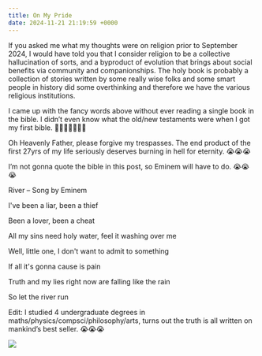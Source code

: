 ```yaml
---
title: On My Pride
date: 2024-11-21 21:19:59 +0000
---
```


If you asked me what my thoughts were on religion prior to September 2024, I would have told you that I consider religion to be a collective hallucination of sorts, and a byproduct of evolution that brings about social benefits via community and companionships. The holy book is probably a collection of stories written by some really wise folks and some smart people in history did some overthinking and therefore we have the various religious institutions.

I came up with the fancy words above without ever reading a single book in the bible. I didn’t even know what the old/new testaments were when I got my first bible. 🤦🤦🤦🤦🤦🤦🤦

Oh Heavenly Father, please forgive my trespasses. The end product of the first 27yrs of my life seriously deserves burning in hell for eternity. 😭😭😭

I’m not gonna quote the bible in this post, so Eminem will have to do. 😭😭😭

River – Song by Eminem

I've been a liar, been a thief

Been a lover, been a cheat

All my sins need holy water, feel it washing over me

Well, little one, I don't want to admit to something

If all it's gonna cause is pain

Truth and my lies right now are falling like the rain

So let the river run

Edit: I studied 4 undergraduate degrees in maths/physics/compsci/philosophy/arts, turns out the truth is all written on mankind’s best seller. 😭😭😭

![](/6dc78c93c25681043d2a3b8a704a32c1.jpeg)